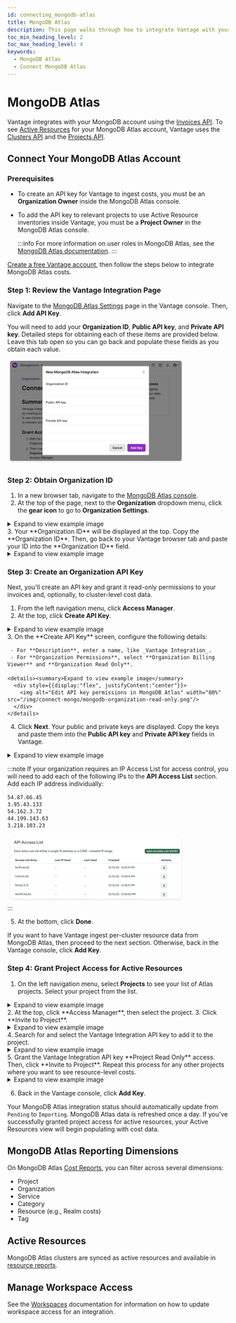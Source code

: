 ```yaml
---
id: connecting_mongodb-atlas
title: MongoDB Atlas
description: This page walks through how to integrate Vantage with your MongoDB Atlas account.
toc_min_heading_level: 2
toc_max_heading_level: 4
keywords:
  - MongoDB Atlas
  - Connect MongoDB Atlas
---
```


# MongoDB Atlas

Vantage integrates with your MongoDB account using the [Invoices API](https://www.mongodb.com/docs/atlas/reference/api-resources-spec/#tag/Invoices). To see [Active Resources](/active_resources) for your MongoDB Atlas account, Vantage uses the [Clusters API](https://www.mongodb.com/docs/atlas/reference/api-resources-spec/#tag/Clusters) and the [Projects API](https://www.mongodb.com/docs/atlas/reference/api-resources-spec/#tag/Projects).

## Connect Your MongoDB Atlas Account

### Prerequisites

- To create an API key for Vantage to ingest costs, you must be an **Organization Owner** inside the MongoDB Atlas console.
- To add the API key to relevant projects to use Active Resource inventories inside Vantage, you must be a **Project Owner** in the MongoDB Atlas console.

  :::info
  For more information on user roles in MongoDB Atlas, see the [MongoDB Atlas documentation](https://www.mongodb.com/docs/atlas/reference/user-roles/).
  :::

[Create a free Vantage account](https://console.vantage.sh/signup), then follow the steps below to integrate MongoDB Atlas costs.

### Step 1: Review the Vantage Integration Page

Navigate to the [MongoDB Atlas Settings](https://console.vantage.sh/settings/mongo) page in the Vantage console. Then, click **Add API Key**.

You will need to add your **Organization ID**, **Public API key**, and **Private API key**. Detailed steps for obtaining each of these items are provided below. Leave this tab open so you can go back and populate these fields as you obtain each value.

<div style={{display:"flex", justifyContent:"center"}}>
  <img alt="Add MongoDB information in the Vantage console" width="80%" src="/img/connect-mongo/mongodb-vantage-console.png"/> 
</div>

### Step 2: Obtain Organization ID

1. In a new browser tab, navigate to the [MongoDB Atlas console](https://account.mongodb.com/account/login).
2. At the top of the page, next to the **Organization** dropdown menu, click the **gear icon** to go to **Organization Settings**.
  <details><summary>Expand to view example image</summary>
    <div style={{display:"flex", justifyContent:"center"}}>
      <img alt="Open Organization Settings in MongoDB Atlas" width="80%" src="/img/connect-mongo/mongodb-open-settings.png"/> 
    </div>
  </details>
3. Your **Organization ID** will be displayed at the top. Copy the **Organization ID**. Then, go back to your Vantage browser tab and paste your ID into the **Organization ID** field.
  <details><summary>Expand to view example image</summary>
    <div style={{display:"flex", justifyContent:"center"}}>
      <img alt="Obtain Organization ID in MongoDB Atlas" width="80%" src="/img/connect-mongo/mongodb-get-organization-id.png"/> 
    </div>
  </details>

### Step 3: Create an Organization API Key

Next, you'll create an API key and grant it read-only permissions to your invoices and, optionally, to cluster-level cost data.

1. From the left navigation menu, click **Access Manager**.
2. At the top, click **Create API Key**.
  <details><summary>Expand to view example image</summary>
    <div style={{display:"flex", justifyContent:"center"}}>
      <img alt="View Access Manager in MongoDB Atlas" width="100%" src="/img/connect-mongo/mongodb-manage-access.png"/> 
    </div>
  </details>
3. On the **Create API Key** screen, configure the following details:

     - For **Description**, enter a name, like _Vantage Integration_.
     - For **Organization Permissions**, select **Organization Billing Viewer** and **Organization Read Only**.

    <details><summary>Expand to view example image</summary>
      <div style={{display:"flex", justifyContent:"center"}}>
        <img alt="Edit API key permissions in MongoDB Atlas" width="80%" src="/img/connect-mongo/mongodb-organization-read-only.png"/> 
      </div>
    </details>

4. Click **Next**. Your public and private keys are displayed. Copy the keys and paste them into the **Public API key** and **Private API key** fields in Vantage.
  <details><summary>Expand to view example image</summary>
    <div style={{display:"flex", justifyContent:"center"}}>
      <img alt="Copy API keys in MongoDB Atlas" width="80%" src="/img/connect-mongo/mongodb-copy-api-key-private.png"/> 
    </div>
  </details>

  :::note
  If your organization requires an IP Access List for access control, you will need to add each of the following IPs to the **API Access List** section. Add each IP address individually:

  ```
  54.87.66.45
  3.95.43.133
  54.162.3.72
  44.199.143.63
  3.218.103.23
  ```

  <div style={{display:"flex", justifyContent:"center"}}>
    <img alt="Copy API keys in MongoDB Atlas" width="80%" src="/img/connect-mongo/mongodb-api-access-list.png"/> 
  </div>
  :::

5. At the bottom, click **Done**.

If you want to have Vantage ingest per-cluster resource data from MongoDB Atlas, then proceed to the next section. Otherwise, back in the Vantage console, click **Add Key**.

### Step 4: Grant Project Access for Active Resources

1. On the left navigation menu, select **Projects** to see your list of Atlas projects. Select your project from the list.
  <details><summary>Expand to view example image</summary>
    <div style={{display:"flex", justifyContent:"center"}}>
      <img alt="Open MongoDB Atlas projects" width="80%" src="/img/connect-mongo/mongodb-projects.png"/> 
    </div>
  </details>
2. At the top, click **Access Manager**, then select the project.
3. Click **Invite to Project**.
  <details><summary>Expand to view example image</summary>
    <div style={{display:"flex", justifyContent:"center"}}>
      <img alt="Invite to project in MongoDB Atlas" width="100%" src="/img/connect-mongo/mongodb-project-access.png"/> 
    </div>
  </details>
4. Search for and select the Vantage Integration API key to add it to the project.
  <details><summary>Expand to view example image</summary>
    <div style={{display:"flex", justifyContent:"center"}}>
      <img alt="Add Vantage key to MongoDB Atlas project" width="80%" src="/img/connect-mongo/mongodb-search-integration.png"/> 
    </div>
  </details>
5. Grant the Vantage Integration API key **Project Read Only** access. Then, click **Invite to Project**. Repeat this process for any other projects where you want to see resource-level costs.
  <details><summary>Expand to view example image</summary>
    <div style={{display:"flex", justifyContent:"center"}}>
      <img alt="Grant API key read-only access to project" width="80%" src="/img/connect-mongo/mongodb-project-read-only.png"/> 
    </div>
  </details>

6. Back in the Vantage console, click **Add Key**. 

Your MongoDB Atlas integration status should automatically update from `Pending` to `Importing`. MongoDB Atlas data is refreshed once a day. If you've successfully granted project access for active resources, your Active Resources view will begin populating with cost data.

## MongoDB Atlas Reporting Dimensions

On MongoDB Atlas [Cost Reports](/cost_reports), you can filter across several dimensions:

- Project
- Organization
- Service
- Category
- Resource (e.g., Realm costs)
- Tag

## Active Resources

MongoDB Atlas clusters are synced as active resources and available in [resource reports](/active_resources).

## Manage Workspace Access

See the [Workspaces](/workspaces#integration-workspace) documentation for information on how to update workspace access for an integration.
